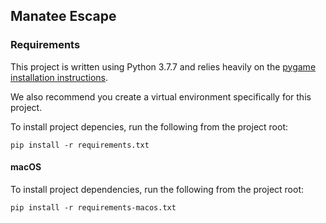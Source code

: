 ## Manatee Escape

### Requirements

This project is written using Python 3.7.7 and relies heavily on the [pygame installation
instructions](https://www.pygame.org/wiki/GettingStarted).

We also recommend you create a virtual environment specifically for this project.

To install project depencies, run the following from the project root:
```
pip install -r requirements.txt
```

#### macOS

To install project dependencies, run the following from the project root:
```
pip install -r requirements-macos.txt
```




